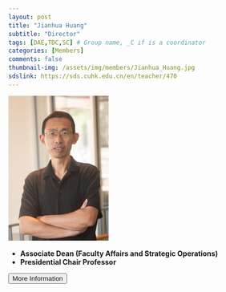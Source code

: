 ```yaml
---
layout: post
title: "Jianhua Huang"
subtitle: "Director"
tags: [DAE,TDC,SC] # Group name, _C if is a coordinator
categories: [Members]
comments: false
thumbnail-img: /assets/img/members/Jianhua_Huang.jpg
sdslink: https://sds.cuhk.edu.cn/en/teacher/470
---
```


<!-- photo -->
<!-- size: 200px width use html-->
<img
    src="../../assets/img/members/Jianhua_Huang.jpg"
    alt="Jianhua Huang"
    style="width: 200px; align: left;"
/>

<!-- bio -->
- **Associate Dean (Faculty Affairs and Strategic Operations)**
- **Presidential Chair Professor**

<p>
    <button class="button">
    <a
        href="https://sds.cuhk.edu.cn/en/teacher/470"
        style="text-decoration: none"
        >More Information</a
    >
    </button>
</p>